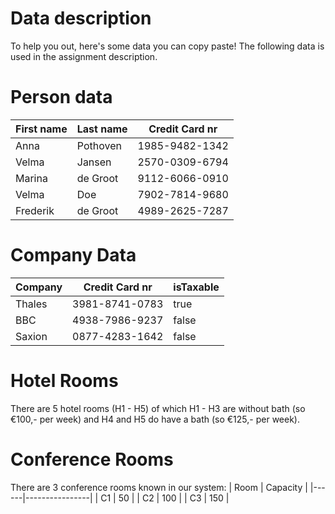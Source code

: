 # Data description
To help you out, here's some data you can copy paste! The following data is used in the assignment description.

# Person data
| First name | Last name | Credit Card nr |
|------------|-----------|:--------------:|
| Anna       | Pothoven  | 1985-9482-1342 |
| Velma      | Jansen    | 2570-0309-6794 |
| Marina     | de Groot  | 9112-6066-0910 |
| Velma      | Doe       | 7902-7814-9680 |
| Frederik   | de Groot  | 4989-2625-7287 |

# Company Data
| Company | Credit Card nr | isTaxable |
|---------|----------------|-----------|
| Thales  | 3981-8741-0783 | true      |
| BBC     | 4938-7986-9237 | false     |
| Saxion  | 0877-4283-1642 | false     |

# Hotel Rooms
There are 5 hotel rooms (H1 - H5) of which H1 - H3 are without bath (so €100,- per week) and H4 and H5 do have a bath (so €125,- per week).

# Conference Rooms
There are 3 conference rooms known in our system:
| Room | Capacity       |
|------|----------------|
| C1   | 50             |
| C2   | 100            |
| C3   | 150            |


